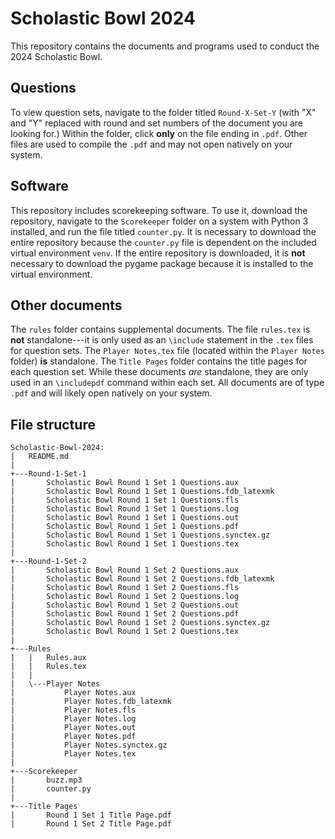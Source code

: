# Scholastic Bowl 2024
This repository contains the documents and programs used to conduct the 2024 Scholastic Bowl.

## Questions
To view question sets, navigate to the folder titled `Round-X-Set-Y` (with "X" and "Y" replaced with round and set numbers of the document you are looking for.) Within the folder, click **only** on the file ending in `.pdf`. Other files are used to compile the `.pdf` and may not open natively on your system.

## Software
This repository includes scorekeeping software. To use it, download the repository, navigate to the `Scorekeeper` folder on a system with Python 3 installed, and run the file titled `counter.py`. It is necessary to download the entire repository because the `counter.py` file is dependent on the included virtual environment `venv`. If the entire repository is downloaded, it is **not** necessary to download the pygame package because it is installed to the virtual environment.

## Other documents
The `rules` folder contains supplemental documents. The file `rules.tex` is **not** standalone---it is only used as an `\include` statement in the `.tex` files for question sets. The `Player Notes.tex` file (located within the `Player Notes` folder) **is** standalone.
The `Title Pages` folder contains the title pages for each question set. While these documents *are* standalone, they are only used in an `\includepdf` command within each set. All documents are of type `.pdf` and will likely open natively on your system.

## File structure
    Scholastic-Bowl-2024:
    |   README.md
    |
    +---Round-1-Set-1
    |       Scholastic Bowl Round 1 Set 1 Questions.aux
    |       Scholastic Bowl Round 1 Set 1 Questions.fdb_latexmk
    |       Scholastic Bowl Round 1 Set 1 Questions.fls
    |       Scholastic Bowl Round 1 Set 1 Questions.log
    |       Scholastic Bowl Round 1 Set 1 Questions.out
    |       Scholastic Bowl Round 1 Set 1 Questions.pdf
    |       Scholastic Bowl Round 1 Set 1 Questions.synctex.gz
    |       Scholastic Bowl Round 1 Set 1 Questions.tex
    |
    +---Round-1-Set-2
    |       Scholastic Bowl Round 1 Set 2 Questions.aux
    |       Scholastic Bowl Round 1 Set 2 Questions.fdb_latexmk
    |       Scholastic Bowl Round 1 Set 2 Questions.fls
    |       Scholastic Bowl Round 1 Set 2 Questions.log
    |       Scholastic Bowl Round 1 Set 2 Questions.out
    |       Scholastic Bowl Round 1 Set 2 Questions.pdf
    |       Scholastic Bowl Round 1 Set 2 Questions.synctex.gz
    |       Scholastic Bowl Round 1 Set 2 Questions.tex
    |
    +---Rules
    |   |   Rules.aux
    |   |   Rules.tex
    |   |
    |   \---Player Notes
    |           Player Notes.aux
    |           Player Notes.fdb_latexmk
    |           Player Notes.fls
    |           Player Notes.log
    |           Player Notes.out
    |           Player Notes.pdf
    |           Player Notes.synctex.gz
    |           Player Notes.tex
    |
    +---Scorekeeper
    |       buzz.mp3
    |       counter.py
    |
    +---Title Pages
    |       Round 1 Set 1 Title Page.pdf
    |       Round 1 Set 2 Title Page.pdf
